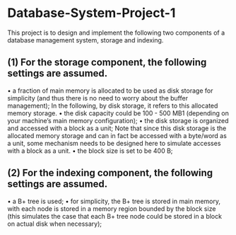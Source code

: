 # Database-System-Project-1
This project is to design and implement the following two components of a database management system, storage and indexing.

## (1) For the storage component, the following settings are assumed.
• a fraction of main memory is allocated to be used as disk storage for simplicity (and thus there is no need to worry about the buffer management); In the following, by disk storage, it refers to this allocated memory storage.
• the disk capacity could be 100 - 500 MB1 (depending on your machine’s main memory configuration);
• the disk storage is organized and accessed with a block as a unit; Note that since this disk storage is the allocated memory storage and can in fact be accessed with a byte/word as a unit, some mechanism needs to be designed here to simulate accesses with a block as a unit.
• the block size is set to be 400 B;
## (2) For the indexing component, the following settings are assumed.
• a B+ tree is used;
• for simplicity, the B+ tree is stored in main memory, with each node is stored in a memory region bounded by the block size (this simulates the case that each B+ tree node could be stored in a block on actual disk when necessary);
